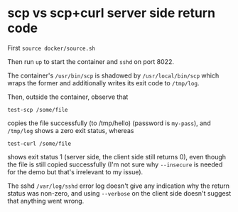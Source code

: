 # scp vs scp+curl server side return code

First `source docker/source.sh`

Then run `up` to start the container and `sshd` on port 8022.

The container's `/usr/bin/scp` is shadowed by `/usr/local/bin/scp` which wraps the former and additionally writes its exit code to `/tmp/log`.

Then, outside the container, observe that

`test-scp /some/file`

copies the file successfully (to /tmp/hello) (password is `my-pass`), and `/tmp/log` shows a zero exit status, whereas

`test-curl /some/file`

shows exit status 1 (server side, the client side still returns 0), even though the file is still copied successfully (I'm not sure why `--insecure` is needed for the demo but that's irrelevant to my issue).

The sshd `/var/log/sshd` error log doesn't give any indication why the return status was non-zero, and using `--verbose` on the client side doesn't suggest that anything went wrong.
